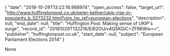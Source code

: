{
  "date": "2018-10-29T13:22:16.988974", 
  "open_access": false, 
  "target_url": "http://www.huffingtonpost.co.uk/peter-kellner/ukip-rise-in-popularity_b_5273232.html?utm_hp_ref=european-elections", 
  "description": null, 
  "end_date": null, 
  "title": "Huffington Post: Making sense of UKIP's surge", 
  "record_id": "20181029T132216/EiR2GU/v4QSKGiC+ZFRKWw==", 
  "publisher": "huffingtonpost.co.uk", 
  "start_date": null, 
  "subject": "European Parliament Elections 2014"
}

None